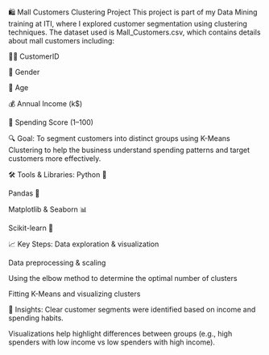 🛍️ Mall Customers Clustering Project
This project is part of my Data Mining training at ITI, where I explored customer segmentation using clustering techniques. The dataset used is Mall_Customers.csv, which contains details about mall customers including:

🧑‍💼 CustomerID

🧍 Gender

🎂 Age

💰 Annual Income (k$)

🛒 Spending Score (1–100)

🔍 Goal:
To segment customers into distinct groups using K-Means Clustering to help the business understand spending patterns and target customers more effectively.

🛠️ Tools & Libraries:
Python 🐍

Pandas 🧾

Matplotlib & Seaborn 📊

Scikit-learn 🤖

📈 Key Steps:
Data exploration & visualization

Data preprocessing & scaling

Using the elbow method to determine the optimal number of clusters

Fitting K-Means and visualizing clusters

🔎 Insights:
Clear customer segments were identified based on income and spending habits.

Visualizations help highlight differences between groups (e.g., high spenders with low income vs low spenders with high income).

